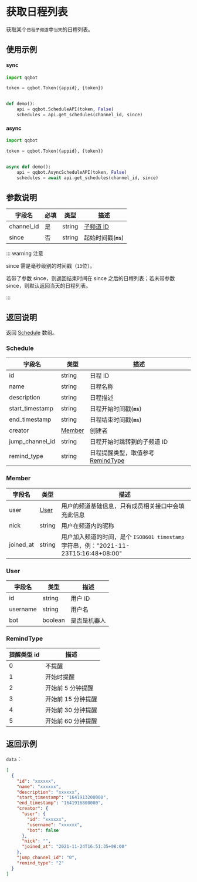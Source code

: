# 获取日程列表 

获取某个`日程子频道`中`当天`的日程列表。

## 使用示例

#### sync

```python
import qqbot

token = qqbot.Token({appid}, {token})


def demo():
    api = qqbot.ScheduleAPI(token, False)
    schedules = api.get_schedules(channel_id, since)
```

#### async

```python
import qqbot

token = qqbot.Token({appid}, {token})


async def demo():
    api = qqbot.AsyncScheduleAPI(token, False)
    schedules = await api.get_schedules(channel_id, since)
```

## 参数说明

| 字段名    | 必填 | 类型   | 描述                             |
| --------- | ---- | ------ | -------------------------------- |
| channel_id | 是   | string | [子频道 ID](../../model/channel.md) |
| since     | 否   | string | 起始时间戳(**`ms`**)             |

::: warning 注意

since 需是毫秒级别的时间戳（`13`位）。

若带了参数 since，则返回结束时间在 since 之后的日程列表；若未带参数 since，则默认返回当天的日程列表。

:::

## 返回说明

返回 [Schedule](#schedule) 数组。

### Schedule

| 字段名          | 类型              | 描述                                            |
| --------------- | ----------------- | ----------------------------------------------- |
| id              | string            | 日程 ID                                         |
| name            | string            | 日程名称                                        |
| description     | string            | 日程描述                                        |
| start_timestamp | string            | 日程开始时间戳(**`ms`**)                        |
| end_timestamp   | string            | 日程结束时间戳(**`ms`**)                        |
| creator         | [Member](#member) | 创建者                                          |
| jump_channel_id | string            | 日程开始时跳转到的子频道 ID                     |
| remind_type     | string            | 日程提醒类型，取值参考[RemindType](#remindtype) |

### Member

| 字段名    | 类型          | 描述                                                                                 |
| --------- | ------------- | ------------------------------------------------------------------------------------ |
| user      | [User](#user) | 用户的频道基础信息，只有成员相关接口中会填充此信息                                   |
| nick      | string        | 用户在频道内的昵称                                                                   |
| joined_at | string        | 用户加入频道的时间，是个 `ISO8601 timestamp` 字符串，例："2021-11-23T15:16:48+08:00" |

### User

| 字段名   | 类型    | 描述         |
| -------- | ------- | ------------ |
| id       | string  | 用户 ID      |
| username | string  | 用户名       |
| bot      | boolean | 是否是机器人 |

### RemindType

| 提醒类型 id | 描述               |
| ----------- | ------------------ |
| 0           | 不提醒             |
| 1           | 开始时提醒         |
| 2           | 开始前 5 分钟提醒  |
| 3           | 开始前 15 分钟提醒 |
| 4           | 开始前 30 分钟提醒 |
| 5           | 开始前 60 分钟提醒 |

## 返回示例

`data`：

```json
[
  {
    "id": "xxxxxx",
    "name": "xxxxxx",
    "description": "xxxxxx",
    "start_timestamp": "1641913200000",
    "end_timestamp": "1641916800000",
    "creator": {
      "user": {
        "id": "xxxxxx",
        "username": "xxxxxx",
        "bot": false
      },
      "nick": "",
      "joined_at": "2021-11-24T16:51:35+08:00"
    },
    "jump_channel_id": "0",
    "remind_type": "2"
  }
]
```
